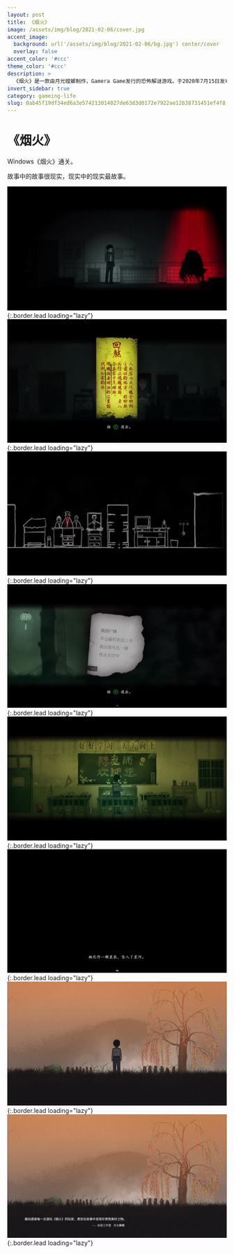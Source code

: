 ```yaml
---
layout: post
title: 《烟火》
image: /assets/img/blog/2021-02-06/cover.jpg
accent_image: 
  background: url('/assets/img/blog/2021-02-06/bg.jpg') center/cover
  overlay: false
accent_color: '#ccc'
theme_color: '#ccc'
description: >
  《烟火》是一款由月光螳螂制作，Gamera Game发行的恐怖解谜游戏。于2020年7月15日发布试玩版，并于2021年2月4日正式于steam平台发售。<br>玩家将扮演刑警林理洵，调查一个山区小镇发生的葬礼纵火案，而随之牵扯而出的另一桩灭门惨案。
invert_sidebar: true
category: gameing-life
slug: 0ab45f19df34ed6a3e574213014027de63d3d0172e7922ae12b38731451ef4f8
---
```


# 《烟火》

Windows《烟火》通关。

故事中的故事很现实，现实中的现实最故事。


![](/assets/img/blog/2021-02-06/1.jpg){:.border.lead loading="lazy"}
![](/assets/img/blog/2021-02-06/2.jpg){:.border.lead loading="lazy"}
![](/assets/img/blog/2021-02-06/3.jpg){:.border.lead loading="lazy"}
![](/assets/img/blog/2021-02-06/4.jpg){:.border.lead loading="lazy"}
![](/assets/img/blog/2021-02-06/5.jpg){:.border.lead loading="lazy"}
![](/assets/img/blog/2021-02-06/6.jpg){:.border.lead loading="lazy"}
![](/assets/img/blog/2021-02-06/7.jpg){:.border.lead loading="lazy"}
![](/assets/img/blog/2021-02-06/8.jpg){:.border.lead loading="lazy"}